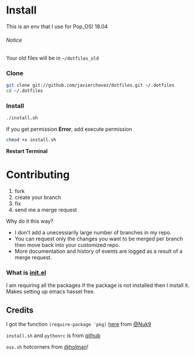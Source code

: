 # Install

This is an env that I use for Pop_OS! 18.04 

###### Notice
Your old files will be in `~/dotfiles_old`

### Clone
```bash
git clone git://github.com/javierchavez/dotfiles.git ~/.dotfiles
cd ~/.dotfiles
```

### Install
```bash
./install.sh
```

If you get permission **Error**, add execute permission
```bash
chmod +x install.sh
```
**Restart Terminal**


# Contributing

1. fork
2. create your branch
3. fix
4. send me a merge request

Why do it this way?
* I don't add a unecessiarily large number of branches in my repo.
* You can request only the changes you want to be merged per
  branch then move back into your customized repo.
* More documentation and history of events are logged as a result
  of a merge request.



### What is [init.el](/emacs.d/init.el)
I am requiring all the packages if the package is not installed then I
install it. Makes setting up emacs hassel free.


**Credits**
---

I got the function `(require-package 'pkg)`
[here](https://github.com/javierchavez/dotfiles/blob/master/emacs.d/packages/init-main.el#L11)
from [@Nuk9](https://github.com/Nuk9)


`install.sh` and `pythonrc` is from [github](http://dotfiles.github.io)


`osx.sh` hotcorners from
[@holman](https://github.com/holman/dotfiles)!

